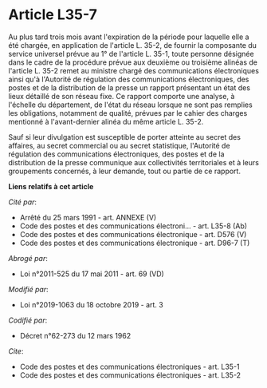 # Article L35-7

Au plus tard trois mois avant l'expiration de la période pour laquelle elle a été chargée, en application de l'article L.
35-2, de fournir la composante du service universel prévue au 1° de l'article L. 35-1, toute personne désignée dans le cadre
de la procédure prévue aux deuxième ou troisième alinéas de l'article L. 35-2 remet au ministre chargé des communications
électroniques ainsi qu'à l'Autorité de régulation des communications électroniques, des postes et de la distribution de la
presse un rapport présentant un état des lieux détaillé de son réseau fixe. Ce rapport comporte une analyse, à l'échelle du
département, de l'état du réseau lorsque ne sont pas remplies les obligations, notamment de qualité, prévues par le cahier
des charges mentionné à l'avant-dernier alinéa du même article L. 35-2.

Sauf si leur divulgation est susceptible de porter atteinte au secret des affaires, au secret commercial ou au secret
statistique, l'Autorité de régulation des communications électroniques, des postes et de la distribution de la presse
communique aux collectivités territoriales et à leurs groupements concernés, à leur demande, tout ou partie de ce rapport.

**Liens relatifs à cet article**

_Cité par_:

  - Arrêté du 25 mars 1991 - art. ANNEXE (V)
  - Code des postes et des communications électroni... - art. L35-8 (Ab)
  - Code des postes et des communications électronique - art. D576 (V)
  - Code des postes et des communications électronique - art. D96-7 (T)

_Abrogé par_:

  - Loi n°2011-525 du 17 mai 2011 - art. 69 (VD)

_Modifié par_:

  - Loi n°2019-1063 du 18 octobre 2019 - art. 3

_Codifié par_:

  - Décret n°62-273 du 12 mars 1962

_Cite_:

  - Code des postes et des communications électroniques - art. L35-1
  - Code des postes et des communications électroniques - art. L35-2
